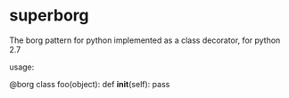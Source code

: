 # superborg
The borg pattern for python implemented as a class decorator, for python 2.7

usage:

@borg
class foo(object):
     def __init__(self):
         pass
